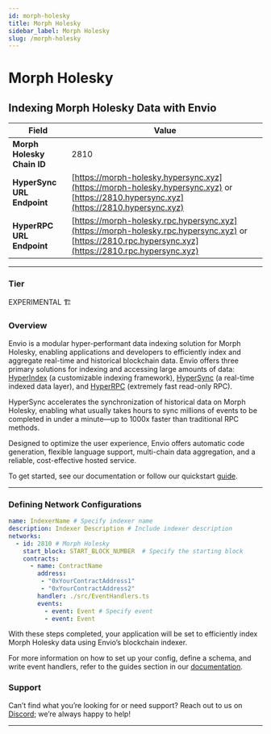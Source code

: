 ```yaml
---
id: morph-holesky
title: Morph Holesky
sidebar_label: Morph Holesky
slug: /morph-holesky
---
```


# Morph Holesky

## Indexing Morph Holesky Data with Envio

| **Field**                     | **Value**                                                                                          |
|-------------------------------|----------------------------------------------------------------------------------------------------|
| **Morph Holesky Chain ID**     | 2810                                                                                            |
| **HyperSync URL Endpoint**    | [https://morph-holesky.hypersync.xyz](https://morph-holesky.hypersync.xyz) or [https://2810.hypersync.xyz](https://2810.hypersync.xyz) |
| **HyperRPC URL Endpoint**     | [https://morph-holesky.rpc.hypersync.xyz](https://morph-holesky.rpc.hypersync.xyz) or [https://2810.rpc.hypersync.xyz](https://2810.rpc.hypersync.xyz) |

---

### Tier

EXPERIMENTAL 🏗️

### Overview

Envio is a modular hyper-performant data indexing solution for Morph Holesky, enabling applications and developers to efficiently index and aggregate real-time and historical blockchain data. Envio offers three primary solutions for indexing and accessing large amounts of data: [HyperIndex](/docs/HyperIndex/overview) (a customizable indexing framework), [HyperSync](/docs/HyperSync/overview) (a real-time indexed data layer), and [HyperRPC](/docs/HyperSync/overview-hyperrpc) (extremely fast read-only RPC).

HyperSync accelerates the synchronization of historical data on Morph Holesky, enabling what usually takes hours to sync millions of events to be completed in under a minute—up to 1000x faster than traditional RPC methods.

Designed to optimize the user experience, Envio offers automatic code generation, flexible language support, multi-chain data aggregation, and a reliable, cost-effective hosted service.

To get started, see our documentation or follow our quickstart [guide](/docs/HyperIndex/contract-import).

---

### Defining Network Configurations

```yaml
name: IndexerName # Specify indexer name
description: Indexer Description # Include indexer description
networks:
  - id: 2810 # Morph Holesky  
    start_block: START_BLOCK_NUMBER  # Specify the starting block
    contracts:
      - name: ContractName
        address:
         - "0xYourContractAddress1"
         - "0xYourContractAddress2"
        handler: ./src/EventHandlers.ts
        events:
          - event: Event # Specify event
          - event: Event
```

With these steps completed, your application will be set to efficiently index Morph Holesky data using Envio’s blockchain indexer.

For more information on how to set up your config, define a schema, and write event handlers, refer to the guides section in our [documentation](/docs/HyperIndex/configuration-file).

### Support

Can’t find what you’re looking for or need support? Reach out to us on [Discord](https://discord.com/invite/Q9qt8gZ2fX); we’re always happy to help!

---
